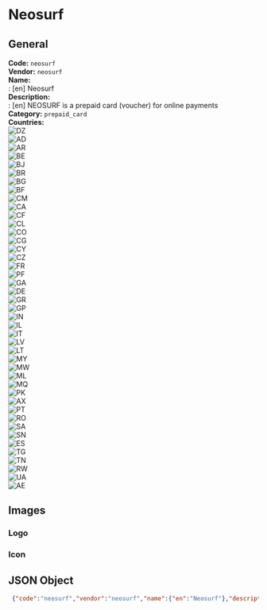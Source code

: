 # Neosurf 
## General 
**Code:** `neosurf`  
**Vendor:** `neosurf`  
**Name:**  
:	[en] Neosurf  
**Description:**  
: [en] NEOSURF is a prepaid card (voucher) for online payments  
**Category:** `prepaid_card`  
**Countries:**  
![DZ](https://cdnjs.cloudflare.com/ajax/libs/flag-icon-css/3.3.0/flags/4x3/DZ.svg#w24)  
![AD](https://cdnjs.cloudflare.com/ajax/libs/flag-icon-css/3.3.0/flags/4x3/AD.svg#w24)  
![AR](https://cdnjs.cloudflare.com/ajax/libs/flag-icon-css/3.3.0/flags/4x3/AR.svg#w24)  
![BE](https://cdnjs.cloudflare.com/ajax/libs/flag-icon-css/3.3.0/flags/4x3/BE.svg#w24)  
![BJ](https://cdnjs.cloudflare.com/ajax/libs/flag-icon-css/3.3.0/flags/4x3/BJ.svg#w24)  
![BR](https://cdnjs.cloudflare.com/ajax/libs/flag-icon-css/3.3.0/flags/4x3/BR.svg#w24)  
![BG](https://cdnjs.cloudflare.com/ajax/libs/flag-icon-css/3.3.0/flags/4x3/BG.svg#w24)  
![BF](https://cdnjs.cloudflare.com/ajax/libs/flag-icon-css/3.3.0/flags/4x3/BF.svg#w24)  
![CM](https://cdnjs.cloudflare.com/ajax/libs/flag-icon-css/3.3.0/flags/4x3/CM.svg#w24)  
![CA](https://cdnjs.cloudflare.com/ajax/libs/flag-icon-css/3.3.0/flags/4x3/CA.svg#w24)  
![CF](https://cdnjs.cloudflare.com/ajax/libs/flag-icon-css/3.3.0/flags/4x3/CF.svg#w24)  
![CL](https://cdnjs.cloudflare.com/ajax/libs/flag-icon-css/3.3.0/flags/4x3/CL.svg#w24)  
![CO](https://cdnjs.cloudflare.com/ajax/libs/flag-icon-css/3.3.0/flags/4x3/CO.svg#w24)  
![CG](https://cdnjs.cloudflare.com/ajax/libs/flag-icon-css/3.3.0/flags/4x3/CG.svg#w24)  
![CY](https://cdnjs.cloudflare.com/ajax/libs/flag-icon-css/3.3.0/flags/4x3/CY.svg#w24)  
![CZ](https://cdnjs.cloudflare.com/ajax/libs/flag-icon-css/3.3.0/flags/4x3/CZ.svg#w24)  
![FR](https://cdnjs.cloudflare.com/ajax/libs/flag-icon-css/3.3.0/flags/4x3/FR.svg#w24)  
![PF](https://cdnjs.cloudflare.com/ajax/libs/flag-icon-css/3.3.0/flags/4x3/PF.svg#w24)  
![GA](https://cdnjs.cloudflare.com/ajax/libs/flag-icon-css/3.3.0/flags/4x3/GA.svg#w24)  
![DE](https://cdnjs.cloudflare.com/ajax/libs/flag-icon-css/3.3.0/flags/4x3/DE.svg#w24)  
![GR](https://cdnjs.cloudflare.com/ajax/libs/flag-icon-css/3.3.0/flags/4x3/GR.svg#w24)  
![GP](https://cdnjs.cloudflare.com/ajax/libs/flag-icon-css/3.3.0/flags/4x3/GP.svg#w24)  
![IN](https://cdnjs.cloudflare.com/ajax/libs/flag-icon-css/3.3.0/flags/4x3/IN.svg#w24)  
![IL](https://cdnjs.cloudflare.com/ajax/libs/flag-icon-css/3.3.0/flags/4x3/IL.svg#w24)  
![IT](https://cdnjs.cloudflare.com/ajax/libs/flag-icon-css/3.3.0/flags/4x3/IT.svg#w24)  
![LV](https://cdnjs.cloudflare.com/ajax/libs/flag-icon-css/3.3.0/flags/4x3/LV.svg#w24)  
![LT](https://cdnjs.cloudflare.com/ajax/libs/flag-icon-css/3.3.0/flags/4x3/LT.svg#w24)  
![MY](https://cdnjs.cloudflare.com/ajax/libs/flag-icon-css/3.3.0/flags/4x3/MY.svg#w24)  
![MW](https://cdnjs.cloudflare.com/ajax/libs/flag-icon-css/3.3.0/flags/4x3/MW.svg#w24)  
![ML](https://cdnjs.cloudflare.com/ajax/libs/flag-icon-css/3.3.0/flags/4x3/ML.svg#w24)  
![MQ](https://cdnjs.cloudflare.com/ajax/libs/flag-icon-css/3.3.0/flags/4x3/MQ.svg#w24)  
![PK](https://cdnjs.cloudflare.com/ajax/libs/flag-icon-css/3.3.0/flags/4x3/PK.svg#w24)  
![AX](https://cdnjs.cloudflare.com/ajax/libs/flag-icon-css/3.3.0/flags/4x3/AX.svg#w24)  
![PT](https://cdnjs.cloudflare.com/ajax/libs/flag-icon-css/3.3.0/flags/4x3/PT.svg#w24)  
![RO](https://cdnjs.cloudflare.com/ajax/libs/flag-icon-css/3.3.0/flags/4x3/RO.svg#w24)  
![SA](https://cdnjs.cloudflare.com/ajax/libs/flag-icon-css/3.3.0/flags/4x3/SA.svg#w24)  
![SN](https://cdnjs.cloudflare.com/ajax/libs/flag-icon-css/3.3.0/flags/4x3/SN.svg#w24)  
![ES](https://cdnjs.cloudflare.com/ajax/libs/flag-icon-css/3.3.0/flags/4x3/ES.svg#w24)  
![TG](https://cdnjs.cloudflare.com/ajax/libs/flag-icon-css/3.3.0/flags/4x3/TG.svg#w24)  
![TN](https://cdnjs.cloudflare.com/ajax/libs/flag-icon-css/3.3.0/flags/4x3/TN.svg#w24)  
![RW](https://cdnjs.cloudflare.com/ajax/libs/flag-icon-css/3.3.0/flags/4x3/RW.svg#w24)  
![UA](https://cdnjs.cloudflare.com/ajax/libs/flag-icon-css/3.3.0/flags/4x3/UA.svg#w24)  
![AE](https://cdnjs.cloudflare.com/ajax/libs/flag-icon-css/3.3.0/flags/4x3/AE.svg#w24)  
 
## Images 
### Logo 
### Icon 
## JSON Object 
```json
 {"code":"neosurf","vendor":"neosurf","name":{"en":"Neosurf"},"description":{"en":"NEOSURF is a prepaid card (voucher) for online payments"},"countries":["DZ","AD","AR","BE","BJ","BR","BG","BF","CM","CA","CF","CL","CO","CG","CY","CZ","FR","PF","GA","DE","GR","GP","IN","IL","IT","LV","LT","MY","MW","ML","MQ","PK","AX","PT","RO","SA","SN","ES","TG","TN","RW","UA","AE"],"category":"prepaid_card"}```  
